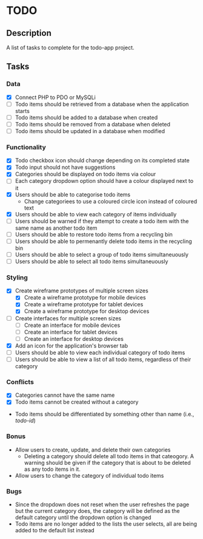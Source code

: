 # TODO

## Description

A list of tasks to complete for the todo-app project.

## Tasks

### Data

- [x] Connect PHP to PDO or MySQLi
- [ ] Todo items should be retrieved from a database when the application starts
- [ ] Todo items should be added to a database when created
- [ ] Todo items should be removed from a database when deleted
- [ ] Todo items should be updated in a database when modified

### Functionality

- [x] Todo checkbox icon should change depending on its completed state
- [x] Todo input should not have suggestions
- [x] Categories should be displayed on todo items via colour
- [ ] Each category dropdown option should have a colour displayed next to it
- [x] Users should be able to categorise todo items
    - Change categoriees to use a coloured circle icon instead of coloured text
- [x] Users should be able to view each category of items individually
- [ ] Users should be warned if they attempt to create a todo item with the same
name as another todo item
- [ ] Users should be able to restore todo items from a recycling bin
- [ ] Users should be able to permenantly delete todo items in the recycling bin
- [ ] Users should be able to select a group of todo items simultaneuously
- [ ] Users should be able to select all todo items simultaneuously

### Styling

- [x] Create wireframe prototypes of multiple screen sizes
    - [x] Create a wireframe prototype for mobile devices
    - [x] Create a wireframe prototype for tablet devices
    - [x] Create a wireframe prototype for desktop devices
- [ ] Create interfaces for multiple screen sizes
    - [ ] Create an interface for mobile devices
    - [ ] Create an interface for tablet devices
    - [ ] Create an interface for desktop devices
- [x] Add an icon for the application's browser tab
- [ ] Users should be able to view each individual category of todo items
- [ ] Users should be able to view a list of all todo items, regardless of their
category

### Conflicts

- [x] Categories cannot have the same name
- [x] Todo items cannot be created without a category
- Todo items should be differentiated by something other than name (i.e.,
_todo-id_)

### Bonus

- Allow users to create, update, and delete their own categories
    - Deleting a category should delete all todo items in that cateogory. A
    warning should be given if the category that is about to be deleted as any
    todo items in it.
- Allow users to change the category of individual todo items

### Bugs

- Since the dropdown does not reset when the user refreshes the page but the
current category does, the category will be defined as the default category
until the dropdown option is changed
- Todo items are no longer added to the lists the user selects, all are being
added to the default list instead
